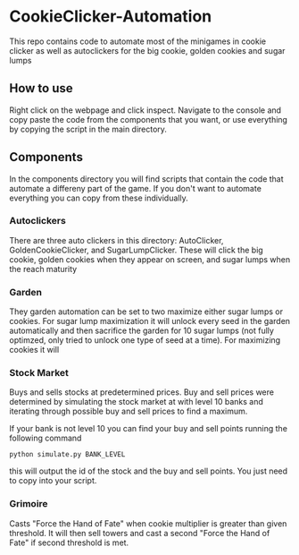 # CookieClicker-Automation
This repo contains code to automate most of the minigames in cookie clicker as well as autoclickers for the big cookie, golden cookies and sugar lumps
## How to use
Right click on the webpage and click inspect. Navigate to the console and copy paste the code from the components that you want, or use everything by copying the script in the main directory.

## Components
In the components directory you will find scripts that contain the code that automate a differeny part of the game. If you don't want to automate everything you can copy from these individually.
### Autoclickers
There are three auto clickers in this directory: AutoClicker, GoldenCookieClicker, and SugarLumpClicker. These will click the big cookie, golden cookies when they appear on screen, and sugar lumps when the reach maturity
### Garden
They garden automation can be set to two maximize either sugar lumps or cookies. For sugar lump maximization it will unlock every seed in the garden automatically and then sacrifice the garden for 10 sugar lumps (not fully optimzed, only tried to unlock one type of seed at a time). For maximizing cookies it will 
### Stock Market
Buys and sells stocks at predetermined prices. Buy and sell prices were determined by simulating the stock market at with level 10 banks and iterating through possible buy and sell prices to find a maximum.

If your bank is not level 10 you can find your buy and sell points running the following command
```console
python simulate.py BANK_LEVEL
```
this will output the id of the stock and the buy and sell points. You just need to copy into your script.
### Grimoire
Casts "Force the Hand of Fate" when cookie multiplier is greater than given threshold. It will then sell towers and cast a second "Force the Hand of Fate" if second threshold is met.
